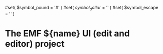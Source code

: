 #set( $symbol_pound = '#' )
#set( $symbol_dollar = '$' )
#set( $symbol_escape = '\' )
# The EMF ${name} UI (edit and editor) project
